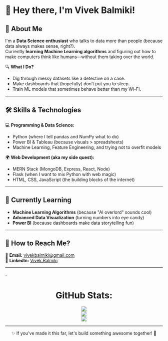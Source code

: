 # 👋 Hey there, I'm Vivek Balmiki!  

## 🚀 About Me  
I'm a **Data Science enthusiast** who talks to data more than people (because data always makes sense, right?).  
Currently **learning Machine Learning algorithms** and figuring out how to make computers think like humans—without them taking over the world.  

🔍 **What I Do?**  
- Dig through messy datasets like a detective on a case.  
- Make dashboards that (hopefully) don’t put you to sleep.  
- Train ML models that sometimes behave better than my Wi-Fi.  

---

## 🛠️ Skills & Technologies  

💻 **Programming & Data Science:**  
- Python (where I tell pandas and NumPy what to do)  
- Power BI & Tableau (because visuals > spreadsheets)  
- Machine Learning, Feature Engineering, and trying not to overfit models  

🌍 **Web Development (aka my side quest):**  
- MERN Stack (MongoDB, Express, React, Node)  
- Flask (when I want to mix Python with web magic)  
- HTML, CSS, JavaScript (the building blocks of the internet)  

---

## 🎯 Currently Learning  
- **Machine Learning Algorithms** (because "AI overlord" sounds cool)
- **Advanced Data Visualization** (turning numbers into eye candy)  
- **Power BI** (because dashboards make data storytelling fun)

---

## 💬 How to Reach Me?  
📩 **Email:** [vivekbalmiki@gmail.com](mailto:balmikivivek00@gmail.com)  
💼 **LinkedIn:** [Vivek Balmiki](https://www.linkedin.com/in/vivekbalmiki/)

---
-<div align="center">
#  GitHub Stats:
![](https://github-readme-stats.vercel.app/api?username=VivekBalmiki&theme=codeSTACKr&hide_border=false&include_all_commits=false&count_private=false)<br/>
![](https://github-readme-streak-stats.herokuapp.com/?user=VivekBalmiki&theme=codeSTACKr&hide_border=false)<br/>
![](https://github-readme-stats.vercel.app/api/top-langs/?username=VivekBalmiki&theme=codeSTACKr&hide_border=false&include_all_commits=false&count_private=false&layout=compact)

---
✨ If you've made it this far, let's build something awesome together! 🚀
